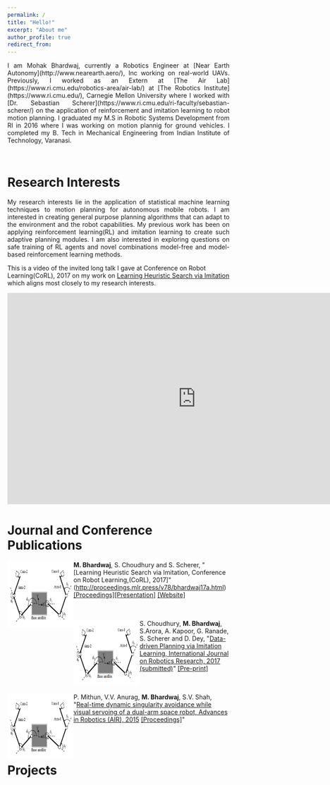 ```yaml
---
permalink: /
title: "Hello!"
excerpt: "About me"
author_profile: true
redirect_from: 
---
```

<p align="justify">I am Mohak Bhardwaj, currently a Robotics Engineer at [Near Earth Autonomy](http://www.nearearth.aero/), Inc working on real-world UAVs. Previously, I worked as an Extern at [The Air Lab](https://www.ri.cmu.edu/robotics-area/air-lab/) at [The Robotics Institute](https://www.ri.cmu.edu/), Carnegie Mellon University where I worked with [Dr. Sebastian Scherer](https://www.ri.cmu.edu/ri-faculty/sebastian-scherer/) on the application of reinforcement and imitation learning to robot motion planning. I graduated my M.S in Robotic Systems Development from RI in 2016 where I was working on motion plannig for ground vehicles. I completed my B. Tech in Mechanical Engineering from Indian Institute of Technology, Varanasi.</p>
<br>

Research Interests
======
<p align="justify">My research interests lie in the application of statistical machine learning techniques to motion planning for autonomous mobile robots. I am interested in creating general purpose planning algorithms that can adapt to the environment and the robot capabilities. My previous work has been on applying reinforcement learning(RL) and imitation learning to create such adaptive planning modules. I am also interested in exploring questions on safe training of RL agents and novel combinations model-free and model-based reinforcement learning methods.</p>     

This is a video of the invited long talk I gave at Conference on Robot Learning(CoRL), 2017 on my work on [Learning Heuristic Search via Imitation](https://mohakbhardwaj.github.io/SaIL/) which aligns most closely to my research interests.
<iframe width="854" height="480" src="https://www.youtube.com/embed/OFmWo36N98U" frameborder="0" gesture="media" allow="encrypted-media" allowfullscreen></iframe>
<br>

Journal and Conference Publications
======

<img src="images/visual_servoing.png" alt="" width="150" height="150" align="left"> **M. Bhardwaj**, S. Choudhury and S. Scherer, "[Learning Heuristic Search via Imitation, Conference on Robot  Learning,(CoRL), 2017]"(http://proceedings.mlr.press/v78/bhardwaj17a.html) [[Proceedings]](http://proceedings.mlr.press/v78/bhardwaj17a/bhardwaj17a.pdf)[[Presentation]](../files/corl_ppt.pdf) [[Website]](https://goo.gl/YXkQAC)
 <br>
 <br>
 <br>

<img src="images/visual_servoing.png" alt="" width="150" height="150" align="left"> S. Choudhury, **M. Bhardwaj**, S.Arora, A. Kapoor, G. Ranade, S. Scherer and D. Dey, "[Data-driven Planning via Imitation Learning, International Journal on Robotics Research, 2017 (submitted)](https://arxiv.org/pdf/1711.06391.pdf)" [[Pre-print]](https://arxiv.org/abs/1711.06391)
  <br>
  <br>
  <br>

<img src="images/visual_servoing.png" alt="" width="150" height="150" align="left"> P. Mithun, V.V. Anurag, **M. Bhardwaj**, S.V. Shah, "[Real-time dynamic singularity avoidance while visual servoing of a dual-arm space robot, Advances in Robotics (AIR), 2015](http://delivery.acm.org/10.1145/2790000/2783480/a31-mithun.pdf?ip=128.2.176.221&id=2783480&acc=ACTIVE%20SERVICE&key=A792924B58C015C1%2E5A12BE0369099858%2E4D4702B0C3E38B35%2E4D4702B0C3E38B35&CFID=835725440&CFTOKEN=93115672&__acm__=1512100245_b4011bd3addc9630e032a7b5751e9162) [[Proceedings]](https://dl.acm.org/citation.cfm?id=2783480)" 
  <br>
  <br>
  <br>
<br>

Projects
======



